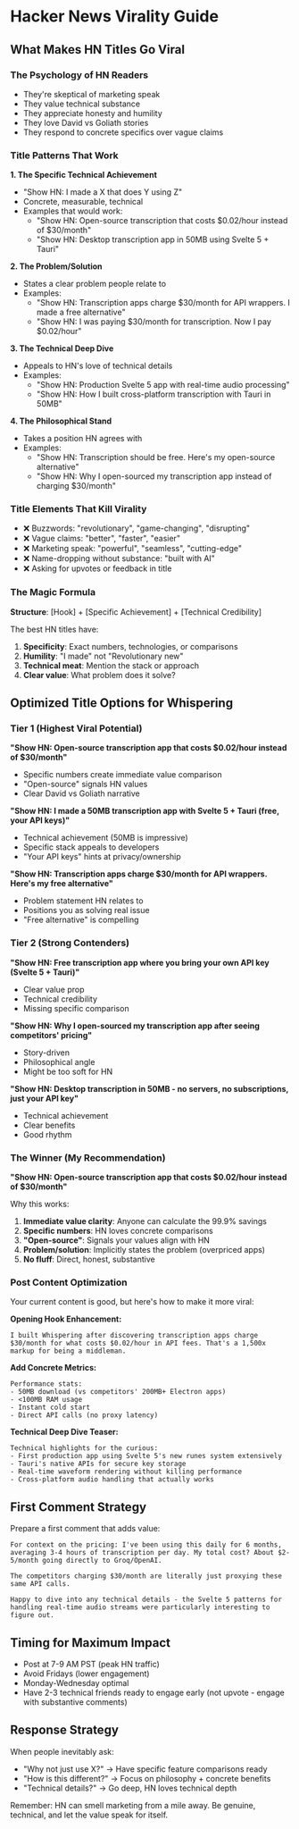 # Hacker News Virality Guide

## What Makes HN Titles Go Viral

### The Psychology of HN Readers
- They're skeptical of marketing speak
- They value technical substance
- They appreciate honesty and humility
- They love David vs Goliath stories
- They respond to concrete specifics over vague claims

### Title Patterns That Work

**1. The Specific Technical Achievement**
- "Show HN: I made a X that does Y using Z"
- Concrete, measurable, technical
- Examples that would work:
  - "Show HN: Open-source transcription that costs $0.02/hour instead of $30/month"
  - "Show HN: Desktop transcription app in 50MB using Svelte 5 + Tauri"

**2. The Problem/Solution**
- States a clear problem people relate to
- Examples:
  - "Show HN: Transcription apps charge $30/month for API wrappers. I made a free alternative"
  - "Show HN: I was paying $30/month for transcription. Now I pay $0.02/hour"

**3. The Technical Deep Dive**
- Appeals to HN's love of technical details
- Examples:
  - "Show HN: Production Svelte 5 app with real-time audio processing"
  - "Show HN: How I built cross-platform transcription with Tauri in 50MB"

**4. The Philosophical Stand**
- Takes a position HN agrees with
- Examples:
  - "Show HN: Transcription should be free. Here's my open-source alternative"
  - "Show HN: Why I open-sourced my transcription app instead of charging $30/month"

### Title Elements That Kill Virality
- ❌ Buzzwords: "revolutionary", "game-changing", "disrupting"
- ❌ Vague claims: "better", "faster", "easier"
- ❌ Marketing speak: "powerful", "seamless", "cutting-edge"
- ❌ Name-dropping without substance: "built with AI"
- ❌ Asking for upvotes or feedback in title

### The Magic Formula

**Structure**: [Hook] + [Specific Achievement] + [Technical Credibility]

The best HN titles have:
1. **Specificity**: Exact numbers, technologies, or comparisons
2. **Humility**: "I made" not "Revolutionary new"
3. **Technical meat**: Mention the stack or approach
4. **Clear value**: What problem does it solve?

## Optimized Title Options for Whispering

### Tier 1 (Highest Viral Potential)

**"Show HN: Open-source transcription app that costs $0.02/hour instead of $30/month"**
- Specific numbers create immediate value comparison
- "Open-source" signals HN values
- Clear David vs Goliath narrative

**"Show HN: I made a 50MB transcription app with Svelte 5 + Tauri (free, your API keys)"**
- Technical achievement (50MB is impressive)
- Specific stack appeals to developers
- "Your API keys" hints at privacy/ownership

**"Show HN: Transcription apps charge $30/month for API wrappers. Here's my free alternative"**
- Problem statement HN relates to
- Positions you as solving real issue
- "Free alternative" is compelling

### Tier 2 (Strong Contenders)

**"Show HN: Free transcription app where you bring your own API key (Svelte 5 + Tauri)"**
- Clear value prop
- Technical credibility
- Missing specific comparison

**"Show HN: Why I open-sourced my transcription app after seeing competitors' pricing"**
- Story-driven
- Philosophical angle
- Might be too soft for HN

**"Show HN: Desktop transcription in 50MB - no servers, no subscriptions, just your API key"**
- Technical achievement
- Clear benefits
- Good rhythm

### The Winner (My Recommendation)

**"Show HN: Open-source transcription app that costs $0.02/hour instead of $30/month"**

Why this works:
1. **Immediate value clarity**: Anyone can calculate the 99.9% savings
2. **Specific numbers**: HN loves concrete comparisons
3. **"Open-source"**: Signals your values align with HN
4. **Problem/solution**: Implicitly states the problem (overpriced apps)
5. **No fluff**: Direct, honest, substantive

### Post Content Optimization

Your current content is good, but here's how to make it more viral:

**Opening Hook Enhancement:**
```
I built Whispering after discovering transcription apps charge $30/month for what costs $0.02/hour in API fees. That's a 1,500x markup for being a middleman.
```

**Add Concrete Metrics:**
```
Performance stats:
- 50MB download (vs competitors' 200MB+ Electron apps)
- <100MB RAM usage
- Instant cold start
- Direct API calls (no proxy latency)
```

**Technical Deep Dive Teaser:**
```
Technical highlights for the curious:
- First production app using Svelte 5's new runes system extensively
- Tauri's native APIs for secure key storage
- Real-time waveform rendering without killing performance
- Cross-platform audio handling that actually works
```

## First Comment Strategy

Prepare a first comment that adds value:

```
For context on the pricing: I've been using this daily for 6 months, averaging 3-4 hours of transcription per day. My total cost? About $2-5/month going directly to Groq/OpenAI.

The competitors charging $30/month are literally just proxying these same API calls.

Happy to dive into any technical details - the Svelte 5 patterns for handling real-time audio streams were particularly interesting to figure out.
```

## Timing for Maximum Impact

- Post at 7-9 AM PST (peak HN traffic)
- Avoid Fridays (lower engagement)
- Monday-Wednesday optimal
- Have 2-3 technical friends ready to engage early (not upvote - engage with substantive comments)

## Response Strategy

When people inevitably ask:
- "Why not just use X?" → Have specific feature comparisons ready
- "How is this different?" → Focus on philosophy + concrete benefits
- "Technical details?" → Go deep, HN loves technical depth

Remember: HN can smell marketing from a mile away. Be genuine, technical, and let the value speak for itself.